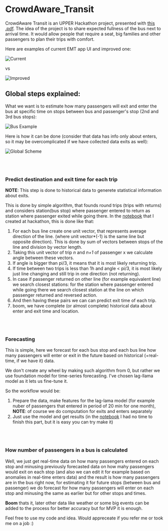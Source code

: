 # CrowdAware_Transit

CrowdAware Transit is an UPPER Hackathon project, presented with [this .pdf](https://github.com/Kkordik/CrowdAware_Transit/blob/main/Upper_Presentation.pdf). The idea of the project is to share expected fullness of the bus next to arrival time. It would allow people that require a seat, big families and other passengers to plan their trips with comfort.

Here are examples of current EMT app UI and improved one:

![Current](https://i.ibb.co/80VkwF6/i-Phone-14-Problem-1.png) 

vs  

![Improved](https://i.ibb.co/fvLSrL6/i-Phone-14-Solution-1.png)


## Global steps explained:

What we want is to estimate how many passengers will exit and enter the bus at specific time on stops between bus and passenger's stop (2nd and 3rd bus stops):

![Bus Example](https://i.ibb.co/FgQ6TK7/UPPER-hack-Page-3-drawio-2.png)


Here is how it can be done (consider that data has info only about enters, so it may be overcomplicated if we have collected data exits as well):

![Global Scheme](https://i.ibb.co/h7W58mh/UPPER-hack-Page-2-drawio.png)

<br/><br/>

### Predict destination and exit time for each trip

**NOTE**: This step is done to historical data to generete statistical information about exits.

This is done by simple algorithm, that founds round trips (trips with returns) and considers station(bus stop) where passenger entered to return as station where passenger exited while going there.
In the [notebook](https://github.com/Kkordik/CrowdAware_Transit/blob/main/UPPER_Hackathon.ipynb) that I created at hackathon, this is done like that:

1. For each bus line create one unit vector, that represents average direction of the line. (where unit vector*(-1) is the same line but opposite direction). This is done by sum of vectors between stops of the line and division by vector length.
2. Taking this unit vector of trip _n_ and _n+1_ of passenger x we calculate angle between these vectors.
3. If angle is bigger than pi/3, it means that it is most likely returning trip.
4. If time between two trips is less than 1h and angle < pi/3, it is most likely just line changing and still trip in one direction (not returning).
5. In case if passenger returned on other line (for example equivalent line) we search closest stations: for the station where passenger entered while going there we search closest station at the line on which passenger returned and reversed action. 
6. And then having these pairs we can can predict exit time of each trip.
7. boom, we have complete (or almost complete) historical data about enter and exit time and location.

<br/><br/>

### Forecasting

This is simple, here we forecast for each bus stop and each bus line how many passengers will enter or exit in the future based on historical (+real-time, if we have it) data. 

We don't create any wheel by making such algorithm from 0, but rather we use foundation model for time-series forecasting. I've chosen lag-llama model as it lets us fine-tune it.

So the workflow would be:
1. Prepare the data, make features for the lag-lama model (for example nuber of passengers that entered in period of 20 min for one month), **NOTE**: of course we do computation for exits and enters separately
2. Just use the model and get results (in the [notebook](https://github.com/Kkordik/CrowdAware_Transit/blob/main/UPPER_Hackathon.ipynb) I had no time to finish this part, but it is easy you can try make it)

<br/><br/>

### How number of passengers in a bus is calculated

Well, we just get real-time data on how many passengers entered on each stop and minusing previously forecasted data on how mahy passengers would exit on each stop (and also we can edit it for example based on anomalies in real-time enters data) and the result is how many passengers are in the bus right now,
for estimating it for future stops (between bus and passenger) we do forecast for how many passengers will enter on each stop and minusing the same as earlier but for other stops and times.

**Boom** thats it, later other data like weather or some big events can be added to the process for better accuracy but for MVP it is enough.

Feel free to use my code and idea. Would appreceate if you refer me or took me on a job :)
